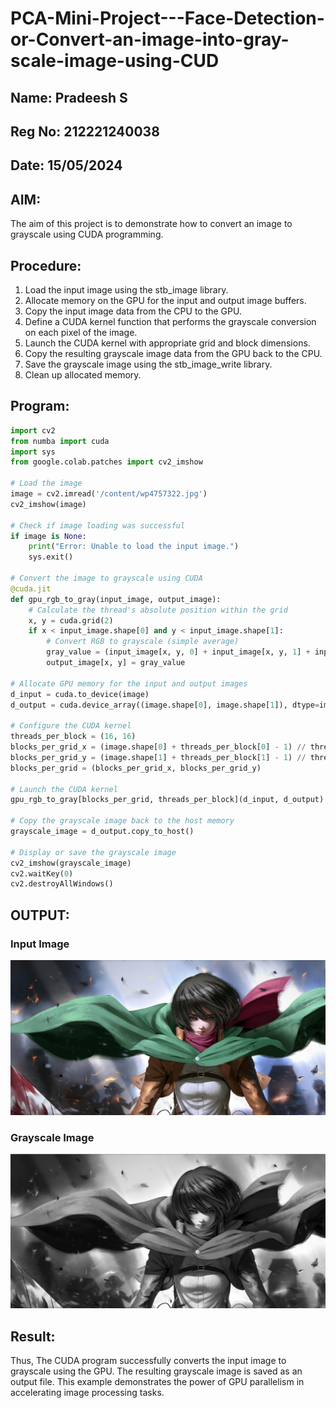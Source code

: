 # PCA-Mini-Project---Face-Detection-or-Convert-an-image-into-gray-scale-image-using-CUD

## Name: Pradeesh S

## Reg No: 212221240038

## Date: 15/05/2024

## AIM:

The aim of this project is to demonstrate how to convert an image to grayscale using CUDA programming.

## Procedure:

1. Load the input image using the stb_image library.
2. Allocate memory on the GPU for the input and output image buffers.
3. Copy the input image data from the CPU to the GPU.
4. Define a CUDA kernel function that performs the grayscale conversion on each pixel of the image.
5. Launch the CUDA kernel with appropriate grid and block dimensions.
6. Copy the resulting grayscale image data from the GPU back to the CPU.
7. Save the grayscale image using the stb_image_write library.
8. Clean up allocated memory.

## Program:

```python
import cv2
from numba import cuda
import sys
from google.colab.patches import cv2_imshow

# Load the image
image = cv2.imread('/content/wp4757322.jpg')
cv2_imshow(image)

# Check if image loading was successful
if image is None:
    print("Error: Unable to load the input image.")
    sys.exit()

# Convert the image to grayscale using CUDA
@cuda.jit
def gpu_rgb_to_gray(input_image, output_image):
    # Calculate the thread's absolute position within the grid
    x, y = cuda.grid(2)
    if x < input_image.shape[0] and y < input_image.shape[1]:
        # Convert RGB to grayscale (simple average)
        gray_value = (input_image[x, y, 0] + input_image[x, y, 1] + input_image[x, y, 2]) / 3
        output_image[x, y] = gray_value

# Allocate GPU memory for the input and output images
d_input = cuda.to_device(image)
d_output = cuda.device_array((image.shape[0], image.shape[1]), dtype=image.dtype)

# Configure the CUDA kernel
threads_per_block = (16, 16)
blocks_per_grid_x = (image.shape[0] + threads_per_block[0] - 1) // threads_per_block[0]
blocks_per_grid_y = (image.shape[1] + threads_per_block[1] - 1) // threads_per_block[1]
blocks_per_grid = (blocks_per_grid_x, blocks_per_grid_y)

# Launch the CUDA kernel
gpu_rgb_to_gray[blocks_per_grid, threads_per_block](d_input, d_output)

# Copy the grayscale image back to the host memory
grayscale_image = d_output.copy_to_host()

# Display or save the grayscale image
cv2_imshow(grayscale_image)
cv2.waitKey(0)
cv2.destroyAllWindows()
```

## OUTPUT:

### Input Image

![](op1.png)

### Grayscale Image

![](op2.png)

## Result:

Thus, The CUDA program successfully converts the input image to grayscale using the GPU. The resulting grayscale image is saved as an output file. This example demonstrates the power of GPU parallelism in accelerating image processing tasks.
